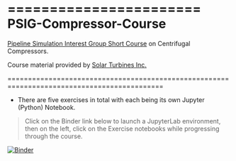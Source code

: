=======================
PSIG-Compressor-Course
=======================

<a href="https://psig.org/conference/pipeline-simulation-short-course/">
Pipeline Simulation Interest Group Short Course</a> on Centrifugal Compressors.  

<br />

Course material provided by <a href="https://www.solarturbines.com/en_US.html">Solar Turbines Inc.</a>

============================================================================================
- There are five exercises in total with each being its own Jupyter (Python) Notebook.

> Click on the Binder link below to launch a JupyterLab environment, then on the left, click on the Exercise notebooks while progressing through the course.


[![Binder](https://mybinder.org/badge_logo.svg)](https://mybinder.org/v2/gh/Cody-at-SolarTurbines/PSIG-Compressor-Course.git/HEAD)
